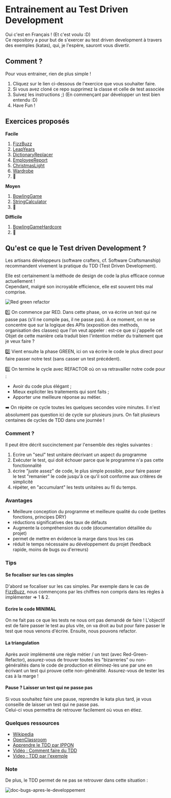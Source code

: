 # Entrainement au Test Driven Development

Oui c'est en Français ! (Et c'est voulu :D)  
Ce repository a pour but de s'exercer au test driven development à travers des exemples (katas), qui, je l'espère, sauront vous divertir.   

## Comment ?

Pour vous entrainer, rien de plus simple !  
1. Cliquez sur le lien ci-dessous de l'exercice que vous souhaiter faire.
2. Si vous avez cloné ce repo supprimez la classe et celle de test associée
3. Suivez les instructions ;) (En commençant par développer un test bien entendu :D)
4. Have Fun !

## Exercices proposés

**Facile**
1. [FizzBuzz](./src/main/java/io/github/gabbloquet/tddtraining/FizzBuzz/README.md)
2. [LeapYears](./src/main/java/io/github/gabbloquet/tddtraining/LeapYears/README.md)
3. [DictionaryReplacer](./src/main/java/io/github/gabbloquet/tddtraining/DictionaryReplacer/README.md)
4. [EmployeeReport](./src/main/java/io/github/gabbloquet/tddtraining/EmployeeReport/README.md)
5. [ChristmasLight](./src/main/java/io/github/gabbloquet/tddtraining/ChristmasLight/README.md)
6. [Wardrobe](./src/main/java/io/github/gabbloquet/tddtraining/Wardrobe/README.md)
7. 🚧 

**Moyen**
1. [BowlingGame](./src/main/java/io/github/gabbloquet/tddtraining/BowlingGame/README.md)
2. [StringCalculator](./src/main/java/io/github/gabbloquet/tddtraining/StringCalculator/README.md)
3. 🚧 

**Difficile**
1. [BowlingGameHardcore](./src/main/java/io/github/gabbloquet/tddtraining/BowlingGameHardcore/README.md)
2. 🚧 

## Qu'est ce que le Test driven Development ?

Les artisans développeurs (software crafters, cf. Software Craftsmanship) recommandent vivement la pratique du TDD (Test Driven Development).

Elle est certainement la méthode de design de code la plus efficace connue actuellement !  
Cependant, malgré son incroyable efficience, elle est souvent très mal comprise.

![Red green refactor](https://www.thinktocode.com/wp-content/uploads/2018/02/red-green-refactor.png)

1️⃣ On commence par RED. Dans cette phase, on va écrire un test qui ne passe pas (s’il ne compile pas, il ne passe pas). À ce moment, on ne se concentre que sur la logique des APIs (exposition des methods, organisation des classes) que l'on veut appeler : est-ce que si j'appelle cet Objet de cette manière cela traduit bien l'intention métier du traitement que je veux faire ?

2️⃣ Vient ensuite la phase GREEN, ici on va écrire le code le plus direct pour faire passer notre test (sans casser un test précédent).

3️⃣ On termine le cycle avec REFACTOR où on va retravailler notre code pour :

 - Avoir du code plus élégant ;
 - Mieux expliciter les traitements qui sont faits ;
 - Apporter une meilleure réponse au métier.

➡️ On répète ce cycle toutes les quelques secondes voire minutes. Il n'est absolument pas question ici de cycle sur plusieurs jours. On fait plusieurs centaines de cycles de TDD dans une journée !

### Comment ?
Il peut être décrit succinctement par l'ensemble des règles suivantes :

1. Ecrire un "seul" test unitaire décrivant un aspect du programme
2. Exécuter le test, qui doit échouer parce que le programme n'a pas cette fonctionnalité
3. écrire "juste assez" de code, le plus simple possible, pour faire passer le test
"remanier" le code jusqu'à ce qu'il soit conforme aux critères de simplicité
4. répéter, en "accumulant" les tests unitaires au fil du temps.

### Avantages
 - Meilleure conception du programme et meilleure qualité du code (petites fonctions, principes DRY)
 - réductions significatives des taux de défauts
 - Augmente la compréhension du code (documentation détaillée du projet)
 - permet de mettre en évidence la marge dans tous les cas
 - réduit le temps nécessaire au développement du projet (feedback rapide, moins de bugs ou d'erreurs)

### Tips

#### Se focaliser sur les cas simples

D'abord se focaliser sur les cas simples.
Par exemple dans le cas de [FizzBuzz](./src/main/java/io/github/gabbloquet/tddtraining/FizzBuzz/README.md), nous commençons par les chiffres non compris dans les règles à implémenter => 1 & 2.

#### Ecrire le code MINIMAL

On ne fait pas ce que les tests ne nous ont pas demandé de faire ! L'objectif est de faire passer le test au plus vite, on va droit au but pour faire passer le test que nous venons d'écrire.
Ensuite, nous pouvons refactor.

#### La triangulation

Après avoir implémenté une règle métier / un test (avec Red-Green-Refactor), assurez-vous de trouver toutes les "bizarreries" ou non-généralités dans le code de production et éliminez-les une par une en écrivant un test qui prouve cette non-généralité.
Assurez-vous de tester les cas à la marge !

#### Pause ? Laisser un test qui ne passe pas

Si vous souhaitez faire une pause, reprendre le kata plus tard, je vous conseille de laisser un test qui ne passe pas.  
Celui-ci vous permettra de retrouver facilement où vous en étiez.

### Quelques ressources

 - [Wikipedia](https://fr.wikipedia.org/wiki/Test_driven_development)
 - [OpenClassroom](https://openclassrooms.com/fr/courses/3504461-testez-linterface-de-votre-site/4270571-apprenez-le-test-driven-development-tdd)
 - [Apprendre le TDD par IPPON](https://blog.ippon.fr/2020/02/12/apprendre-le-tdd/)
 - [Vidéo : Comment faire du TDD](https://www.youtube.com/watch?v=wbZ6jWmRY14)
 - [Video : TDD par l'exemple](https://www.youtube.com/watch?v=nbSaq_ykOl4)

### Note

De plus, le TDD permet de ne pas se retrouver dans cette situation :

![doc-bugs-apres-le-developpement](https://media-exp1.licdn.com/dms/image/C4E22AQHenATWnzpdyA/feedshare-shrink_1280/0/1641973776197?e=1645056000&v=beta&t=ITrF_7pXtUINc-5rRIrBLfC7aQ0l2LBCo5kFICmNtbI)

